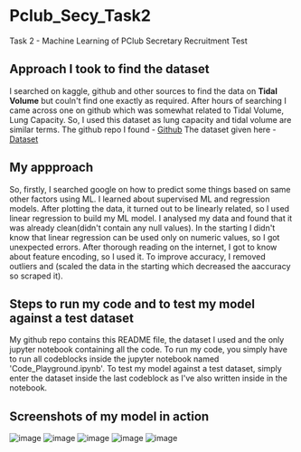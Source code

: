 # Pclub_Secy_Task2
Task 2 - Machine Learning of PClub Secretary Recruitment Test

## Approach I took to find the dataset
I searched on kaggle, github and other sources to find the data on **Tidal Volume** but couln't find one exactly as required. After hours of searching I came across one on github which was somewhat related to Tidal Volume, Lung Capacity. So, I used this dataset as lung capacity and tidal volume are similar terms.
The github repo I found - [Github](https://github.com/dferriola/LungCap-Linear/blob/master/README.md)
The dataset given here - [Dataset](https://drive.google.com/file/d/0BxQfpNgXuWoITmVwQzJ2VF9qVlU/view?usp=sharing&resourcekey=0-laj6fcrhqu9xwgjl7WJTmA)

## My appproach
So, firstly, I searched google on how to predict some things based on same other factors using ML. I learned about supervised ML and regression models. After plotting the data, it turned out to be linearly related, so I used linear regression to build my ML model. I analysed my data and found that it was already clean(didn't contain any null values).
In the starting I didn't know that linear regression can be used only on numeric values, so I got unexpected errors. After thorough reading on the internet, I got to know about feature encoding, so I used it.
To improve accuracy, I removed outliers and (scaled the data in the starting which decreased the aaccuracy so scraped it). 

## Steps to run my code and to test my model against a test dataset
My github repo contains this README file, the dataset I used and the only jupyter notebook containing all the code.
To run my code, you simply have to run all codeblocks inside the jupyter notebook named 'Code_Playground.ipynb'.
To test my model against a test dataset, simply enter the dataset inside the last codeblock as I've also written inside in the notebook.

## Screenshots of my model in action
![image](https://github.com/sury666/Pclub_Secy_Task2/assets/154620691/fbdbe94f-969f-41a3-a743-2a1061aeb54f)
![image](https://github.com/sury666/Pclub_Secy_Task2/assets/154620691/fab20941-6a8c-4f72-b3fc-de3e5c785ffd)
![image](https://github.com/sury666/Pclub_Secy_Task2/assets/154620691/c3948f97-3329-4a41-8eb8-b476acbb24e9)
![image](https://github.com/sury666/Pclub_Secy_Task2/assets/154620691/3e087a48-c99c-4ae8-9e7e-52a8727b92a0)
![image](https://github.com/sury666/Pclub_Secy_Task2/assets/154620691/817d3662-d454-4244-b2de-2c629cf7d6d7)
